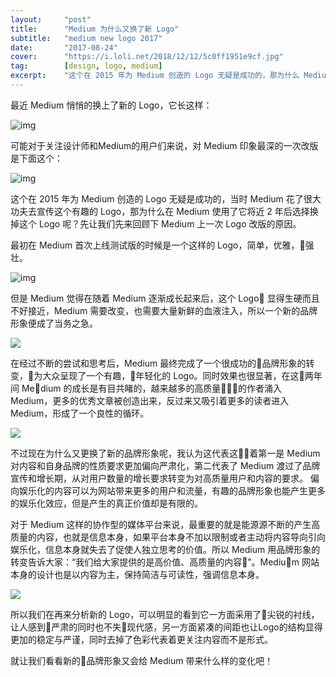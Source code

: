 ```yaml
---
layout:     "post"
title:      "Medium 为什么又换了新 Logo"
subtitle:   "medium new logo 2017"
date:       "2017-08-24"
cover:      "https://i.loli.net/2018/12/12/5c0ff1951e9cf.jpg"
tag:        [design, logo, medium]
excerpt:    "这个在 2015 年为 Medium 创造的 Logo 无疑是成功的，那为什么 Medium 将近2年后选择换掉它呢？让我们先来回顾下 Medium 上一次 Logo 改版的原因..."
---
```


最近 Medium 悄悄的换上了新的 Logo，它长这样：

![img](https://i.loli.net/2018/07/10/5b441ace20b03.jpg)

可能对于关注设计师和Medium的用户们来说，对 Medium 印象最深的一次改版是下面这个：

![img](https://i.loli.net/2018/07/10/5b441ace20b03.jpg)

这个在 2015 年为 Medium 创造的 Logo 无疑是成功的，当时 Medium 花了很大功夫去宣传这个有趣的 Logo，那为什么在 Medium 使用了它将近 2 年后选择换掉这个 Logo 呢？先让我们先来回顾下 Medium 上一次 Logo 改版的原因。

最初在 Medium 首次上线测试版的时候是一个这样的 Logo，简单，优雅，强壮。

![img](https://i.loli.net/2018/07/10/5b441aef571a6.jpg)

但是 Medium 觉得在随着 Medium 逐渐成长起来后，这个 Logo 显得生硬而且不好接近，Medium 需要改变，也需要大量新鲜的血液注入，所以一个新的品牌形象便成了当务之急。

![](https://i.loli.net/2018/07/10/5b441af83f0ff.jpg)

在经过不断的尝试和思考后，Medium 最终完成了一个很成功的品牌形象的转变，为大众呈现了一个有趣，年轻化的 Logo。同时效果也很显著，在这两年间 Medium 的成长是有目共睹的，越来越多的高质量的作者涌入 Medium，更多的优秀文章被创造出来，反过来又吸引着更多的读者进入 Medium，形成了一个良性的循环。

![](https://i.loli.net/2018/07/10/5b441b0059f16.jpg)

不过现在为什么又更换了新的品牌形象呢，我认为这代表这着第一是 Medium 对内容和自身品牌的性质要求更加偏向严肃化，第二代表了 Medium 渡过了品牌宣传和增长期，从对用户数量的增长要求转变为对高质量用户和内容的要求。
偏向娱乐化的内容可以为网站带来更多的用户和流量，有趣的品牌形象也能产生更多的娱乐化效应，但是产生的真正价值却是有限的。

对于 Medium 这样的协作型的媒体平台来说，最重要的就是能源源不断的产生高质量的内容，也就是信息本身，如果平台本身不加以限制或者主动将内容导向引向娱乐化，信息本身就失去了促使人独立思考的价值。所以 Medium 用品牌形象的转变告诉大家：“我们给大家提供的是高价值、高质量的内容”。Medium 网站本身的设计也是以内容为主，保持简洁与可读性，强调信息本身。

![](https://i.loli.net/2018/07/10/5b441b075687b.jpg)

所以我们在再来分析新的 Logo，可以明显的看到它一方面采用了尖锐的衬线，让人感到严肃的同时也不失现代感，另一方面紧凑的间距也让Logo的结构显得更加的稳定与严谨，同时去掉了色彩代表着更关注内容而不是形式。

就让我们看看新的品牌形象又会给 Medium 带来什么样的变化吧！
